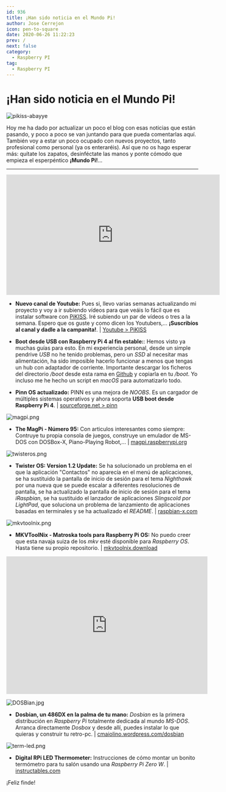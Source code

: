 ```yaml
---
id: 936
title: ¡Han sido noticia en el Mundo Pi!
author: Jose Cerrejon
icon: pen-to-square
date: 2020-06-26 11:22:23
prev: /
next: false
category:
  - Raspberry PI
tag:
  - Raspberry PI
---
```


# ¡Han sido noticia en el Mundo Pi!

![pikiss-abayye](/images/2020/06/pikiss-abayye.png)

Hoy me ha dado por actualizar un poco el blog con esas noticias que están pasando, y poco a poco se van juntando para que pueda comentarlas aquí. También voy a estar un poco ocupado con nuevos proyectos, tanto profesional como personal (ya os enteraréis). Así que no os hago esperar más: quítate los zapatos, desinféctate las manos y ponte cómodo que empieza el esperpéntico **¡Mundo Pi!**...

- - -
<iframe width="560" height="315" src="https://www.youtube.com/embed/j4kMqi3hamY" frameborder="0" allow="accelerometer; autoplay; encrypted-media; gyroscope; picture-in-picture" allowfullscreen></iframe>

* **Nuevo canal de Youtube:** Pues si, llevo varias semanas actualizando mi proyecto y voy a ir subiendo vídeos para que veáis lo fácil que es instalar software con [PiKISS](https://github.com/jmcerrejon/PiKISS). Iré subiendo un par de vídeos o tres a la semana. Espero que os guste y como dicen los Youtubers,... **¡Suscribíos al canal y dadle a la campanita!**. | [Youtube > PiKISS](https://www.youtube.com/watch?v=j4kMqi3hamY&list=PLXhElW3ALmWh8p0mn1ZECawkKyF8QzNNP)

* **Boot desde USB con Raspberry Pi 4 al fin estable:**: Hemos visto ya muchas guías para esto. En mi experiencia personal, desde un simple pendrive *USB* no he tenido problemas, pero un *SSD* al necesitar mas alimentación, ha sido imposible hacerlo funcionar a menos que tengas un hub con adaptador de corriente. Importante descargar los ficheros del directorio */boot* desde esta rama en [Github](https://github.com/raspberrypi/firmware/tree/a6c9b6b48ce86ef2527586a50760d52f1b33f642) y copiarla en tu */boot*. Yo incluso me he hecho un script en *macOS* para automatizarlo todo.

* **Pinn OS actualizado:** PINN es una mejora de *NOOBS*. Es un cargador de múltiples sistemas operativos y ahora soporta **USB boot desde Raspberry Pi 4**. | [sourceforge.net > pinn](https://sourceforge.net/projects/pinn/)

![magpi.png](/images/2020/06/magpi.png)

* **The MagPi - Número 95:** Con articulos interesantes como siempre: Contruye tu propia consola de juegos, construye un emulador de MS-DOS con DOSBox-X, Piano-Playing Robot,...  | [magpi.raspberrypi.org](https://magpi.raspberrypi.org/issues/95)

![twisteros.png](/images/2020/06/twisteros.png)

* **Twister OS: Version 1.2 Update:** Se ha solucionado un problema en el que la aplicación "Contactos" no aparecía en el menú de aplicaciones, se ha sustituido la pantalla de inicio de sesión para el tema *Nighthawk* por una nueva que se puede escalar a diferentes resoluciones de pantalla, se ha actualizado la pantalla de inicio de sesión para el tema *iRaspbian*, se ha sustituido el lanzador de aplicaciones *Slingscold por LightPad*, que soluciona un problema de lanzamiento de aplicaciones basadas en terminales y se ha actualizado el *README*. | [raspbian-x.com](https://raspbian-x.com/)

![mkvtoolnix.png](/images/2020/06/mkvtoolnix.png)

* **MKVToolNix - Matroska tools para Raspberry Pi OS:** No puedo creer que esta navaja suiza de los *mkv* esté disponible para *Raspberry OS*. Hasta tiene su propio repositorio. | [mkvtoolnix.download](https://mkvtoolnix.download/downloads.html#raspbian)

<iframe width="528" height="360" src="https://www.youtube.com/embed/wXaCJ0RlmuE" frameborder="0" allow="accelerometer; autoplay; encrypted-media; gyroscope; picture-in-picture" allowfullscreen></iframe>

![DOSBian.jpg](/images/2020/06/DOSBian.jpg)

* **Dosbian, un 486DX en la palma de tu mano:** *Dosbian* es la primera distribución en *Raspberry Pi* totalmente dedicada al mundo *MS-DOS*. Arranca directamente *Dosbox* y desde allí, puedes instalar lo que quieras y construir tu retro-pc. | [cmaiolino.wordpress.com/dosbian](https://cmaiolino.wordpress.com/dosbian/)

![term-led.png](/images/2020/06/term-led.png)

* **Digital RPi LED Thermometer:** Instrucciones de cómo montar un bonito termómetro para tu salón usando una *Raspberry Pi Zero W*. | [instructables.com](https://www.instructables.com/id/Digital-RPi-LED-Thermometer/)



 

¡Feliz finde!

